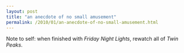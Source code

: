 ```yaml
---
layout: post
title: "an anecdote of no small amusement"
permalink: /2010/01/an-anecdote-of-no-small-amusement.html
---
```


<p>Note to self: when finished with <em>Friday Night Lights</em>, rewatch all of <em>Twin Peaks</em>.</p>

<p><object width="480" height="385"><param name="movie" value="http://www.youtube.com/v/X6Eh7CJamGE&amp;hl=en_US&amp;fs=1&amp;"></param><param name="allowFullScreen" value="true"></param><param name="allowscriptaccess" value="always"></param><embed src="https://www.youtube.com/v/X6Eh7CJamGE&amp;hl=en_US&amp;fs=1&amp;" type="application/x-shockwave-flash" allowscriptaccess="always" allowfullscreen="true" width="480" height="385"></embed></object></p>



